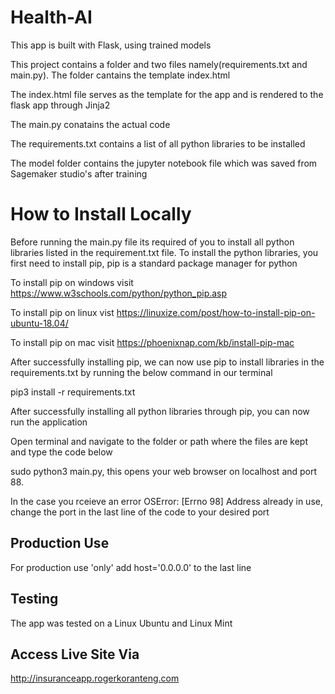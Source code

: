 # Health-AI

This app is built with Flask, using trained models 

This project contains a folder and two files namely(requirements.txt and main.py). The folder cantains the template index.html

The index.html file serves as the template for the app and is rendered to the flask app through Jinja2

The main.py conatains the actual code

The requirements.txt contains a list of all python libraries to be installed

The model folder contains the jupyter notebook file which was saved from Sagemaker studio's after training

# How to Install Locally
Before running the main.py file its required of you to install all python libraries listed in the requirement.txt file. To install the python libraries, you first need to install pip, pip is a standard package manager for python

To install pip on windows visit https://www.w3schools.com/python/python_pip.asp

To install pip on linux vist https://linuxize.com/post/how-to-install-pip-on-ubuntu-18.04/

To install pip on mac visit https://phoenixnap.com/kb/install-pip-mac

After successfully installing pip, we can now use pip to install libraries in the requirements.txt by running the below command in our terminal

pip3 install -r requirements.txt

After successfully installing all python libraries through pip, you can now run the application

Open terminal and navigate to the folder or path where the files are kept and type the code below

sudo python3 main.py, this opens your web browser on localhost and port 88.

In the case you rceieve an error OSError: [Errno 98] Address already in use, change the port in the last line of the code to your desired port

## Production Use
For production use 'only' add host='0.0.0.0' to the last line

## Testing
The app was tested on a Linux Ubuntu and Linux Mint

## Access Live Site Via
http://insuranceapp.rogerkoranteng.com

